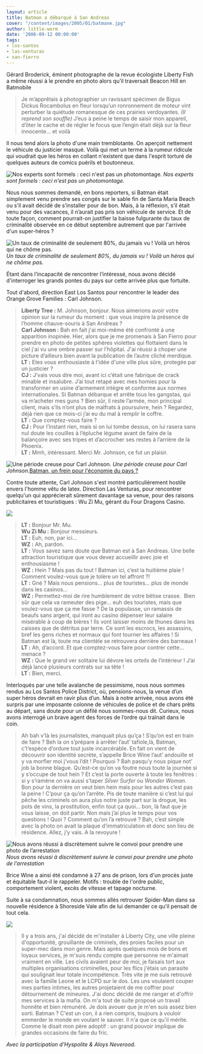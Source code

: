 ```yaml
---
layout: article
title: Batman a débarqué à San Andreas
cover: "/content/images/2005/01/batmane.jpg"
author: little-worm
date: '2006-09-12 00:00:00'
tags:
- los-santos
- las-venturas
- san-fierro
---
```


Gérard Broderick, éminent photographe de la revue écologiste Liberty Fish a même réussi à le prendre en photo alors qu’il traversait Beacon Hill en Batmobile

> Je m’apprêtais à photographier un ravissant spécimen de Bigus Dickus Rocambolus en fleur lorsqu’un ronronnement de moteur vint perturber la quiétude romanesque de ces prairies verdoyantes. _(Il reprend son souffle)_ J’eus à peine le temps de saisir mon appareil, d’ôter le cache et de régler le focus que l’engin était déjà sur la fleur innocente… et voilà

Il nous tend alors la photo d'une main tremblotante. On aperçoit nettement le véhicule du justicier masqué. Voilà qui met un terme à la rumeur ridicule qui voudrait que les héros en collant n'existent que dans l'esprit torturé de quelques auteurs de comics puérils et boutonneux.

![Nos experts sont formels : ceci n'est pas un photomontage.](/content/images/2005/01/batmobite.jpg)
_Nos experts sont formels : ceci n'est pas un photomontage._

Nous nous sommes demandé, en bons reporters, si Batman était simplement venu prendre ses congés sur le sable fin de Santa Maria Beach ou s’il avait décidé de s’installer pour de bon. Mais, à la réflexion, s’il était venu pour des vacances, il n’aurait pas pris son véhicule de service. Et de toute façon, comment pourrait-on justifier la baisse fulgurante du taux de criminalité observée en ce début septembre autrement que par l'arrivée d'un super-héros ?

![Un taux de criminalité de seulement 80%, du jamais vu ! Voilà un héros qui ne chôme pas.](/content/images/2005/01/courbe.jpg)
_Un taux de criminalité de seulement 80%, du jamais vu ! Voilà un héros qui ne chôme pas._

Étant dans l’incapacité de rencontrer l’intéressé, nous avons décidé d'interroger les grands pontes du pays sur cette arrivée plus que fortuite.

Tout d'abord, direction East Los Santos pour rencontrer le leader des Orange Grove Families : Carl Johnson.

> **Liberty Tree :** M. Johnson, bonjour. Nous aimerions avoir votre opinion sur la rumeur du moment : que vous inspire la présence de l’homme chauve-souris à San Andreas ?  
> **Carl Johnson :** Bah en fait j'ai moi-même été confronté à une apparition inopinée. Hier, alors que je me promenais à San Fierro pour prendre en photo de petites sphères violettes qui flottaient dans le ciel j'ai vu une ombre passer sur l'hôpital. J'ai réussi à choper une picture d’ailleurs bien avant la publication de l’autre cliché merdique.  
> **LT :** Etes vous enthousiaste à l'idée d'une ville plus sûre, protegée par un justicier ?  
> **CJ :** J’vais vous dire moi, avant ici c’était une fabrique de crack minable et insalubre. J’ai tout retapé avec mes homies pour la transformer en usine d’armement intègre et conforme aux normes internationales. Si Batman débarque et arrête tous les gangstas, qui va m’acheter mes guns ? Bien sûr, il reste l’armée, mon principal client, mais s’ils n’ont plus de malfrats à poursuivre, hein ? Regardez, déjà rien que ce mois-ci j’ai eu du mal à remplir le coffre.  
> **LT :** Que comptez-vous faire ?  
> **CJ :** Pour l’instant rien, mais si on lui tombe dessus, on lui rasera sans nul doute les couilles à l’épluche légume avant de faire de la balançoire avec ses tripes et d’accrocher ses restes à l’arrière de la Phoenix.  
> **LT :** Mmh, intéressant. Merci Mr. Johnson, ce fut un plaisir.

![Une période creuse pour Carl Johnson.](/content/images/2005/01/cjlemakro.jpg)
_Une période creuse pour Carl Johnson._[Batman, un frein pour l'économie du pays ?](/content/images/2005/01/batte-man.jpg)

Contre toute attente, Carl Johnson s'est montré particulièrement hostile envers l'homme vêtu de latex. Direction Las Venturas, pour rencontrer quelqu'un qui apprécierait sûrement davantage sa venue, pour des raisons publicitaires et touristiques : Wu Zi Mu, gérant du Four Dragons Casino.

![](/content/images/2005/01/wouziiii.jpg)

> **LT :** Bonjour Mr. Mu.  
> **Wu Zi Mu :** Bonjour messieurs.  
> **LT :** Euh, non, par ici…  
> **WZ :** Ah, pardon.  
> **LT :** Vous savez sans doute que Batman est à San Andreas. Une belle attraction touristique que vous devez accueillir avec joie et enthousiasme !  
> **WZ :** Hein ? Mais pas du tout ! Batman ici, c’est la huitième plaie ! Comment voulez-vous que je tolère un tel affront ?!  
> **LT :** Gné ? Mais nous pensions... plus de touristes... plus de monde dans les casinos...  
> **WZ :** Permettez-moi de rire humblement de votre bêtise crasse.&nbsp; Bien sûr que cela va rameuter des pige... euh des touristes, mais que voulez-vous que ça me fasse ? De la populasse, un ramassis de beaufs sans argent, qui iront au casino dépenser leur salaire misérable à coup de bières ! Ils vont laisser moins de thunes dans les caisses que de détritus par terre. Ce sont les escrocs, les assassins, bref les gens riches et normaux qui font tourner les affaires ! Si Batman est là, toute ma clientèle se retrouvera derrière des barreaux !  
> **LT :** Ah, d’accord. Et que comptez-vous faire pour contrer cette... menace ?  
> **WZ :** Que le grand ver solitaire lui dévore les orteils de l’intérieur ! J’ai déjà lancé plusieurs contrats sur sa tête !  
> **LT :** Bien, merci.

Interloqués par une telle avalanche de pessimisme, nous nous sommes rendus au Los Santos Police District, où, pensions-nous, la venue d’un super héros devrait en ravir plus d’un. Mais à notre arrivée, nous avons été surpris par une imposante colonne de véhicules de police et de chars prêts au départ, sans doute pour un défilé nous sommes-nous dit. Curieux, nous avons interrogé un brave agent des forces de l’ordre qui traînait dans le coin.

> Ah bah v’là les journalistes, manquait plus qu’ça ! S’qu’on est en train de faire ? Beh la on s’prépare à arrêter l’aut’ tafiole,là, Batman, c’t’espèce d’ordure tout juste incarcérable. En fait on vient de découvrir son identité secrète, s’appelle Brice Wine l’aut’ andouille et y va morfler moi j’vous l’dit ! Pourquoi ? Bah pasqu’y nous pique not’ job la bonne blague. Qu’est-ce qu’on va foutre nous toute la journée si y s’occupe de tout hein ? Et c’est la porte ouverte à toute les fenêtres : si y s’ramène on va aussi s’taper _Silver Surfer_ ou _Wonder Woman_. Bon pour la dernière on veut bien hein mais pour les autres c’est pas la peine ! C’pour ça qu’on l’arrête. Pis de toute manière si c’est lui qui pêche les criminels on aura plus notre juste part sur la drogue, les pots de vins, la prostitution, enfin tout ça quoi… bon, là faut que je vous laisse, on doit partir. Non mais j’ai plus le temps pour vos questions ! Quoi ? Comment qu’on l’a retrouvé ? Bah, c’est simple avec la photo on avait la plaque d’immatriculation et donc son lieu de résidence. Allez, j’y vais. A la revoyure !

![Nous avons réussi à discrètement suivre le convoi pour prendre une photo de l’arrestation](/content/images/2005/01/baaaaatmaaan.jpg)
_Nous avons réussi à discrètement suivre le convoi pour prendre une photo de l’arrestation_

Brice Wine a ainsi été condamné à 27 ans de prison, lors d'un procès juste et équitable faut-il le rappeler. Motifs : trouble de l'ordre public, comportement violent, excès de vitesse et tapage nocturne.

Suite à sa condamnation, nous sommes allés retrouver Spider-Man dans sa nouvelle résidence à Shoreside Vale afin de lui demander ce qu'il pensait de tout cela.

![](/content/images/2005/01/spaydeur_mac.jpg)

> Il y a trois ans, j'ai décidé de m'installer à Liberty City, une ville pleine d'opportunité, grouillante de criminels, des proies faciles pour un super-mec dans mon genre. Mais après quelques mois de bons et loyaux services, je m'suis rendu compte que personne ne m'aimait vraiment en ville. Les civils avaient peur de moi, je faisais tort aux multiples organisations criminelles, pour les flics j'étais un parasite qui soulignait leur totale incompétence. Très vite je me suis retrouvé avec la famille Leone et le LCPD sur le dos. Les uns voulaient couper mes parties intimes, les autres projetaient de me coffrer pour détournement de mineures. J'ai donc décidé de me ranger et d'offrir mes services à la mafia. On m'a tout de suite proposé un travail honnête et bien rémunéré. Je dois avouer que je m'en suis assez bien sorti. Batman ? C'est un con, il a rien compris, toujours à vouloir emmerder le monde en voulant le sauver. Il n'a que ce qu'il mérite. Comme le disait mon père adoptif : un grand pouvoir implique de grandes occasions de faire du fric.

_Avec la participation d'Hyspolite & Aloys Neverood._

<!--kg-card-end: markdown-->
